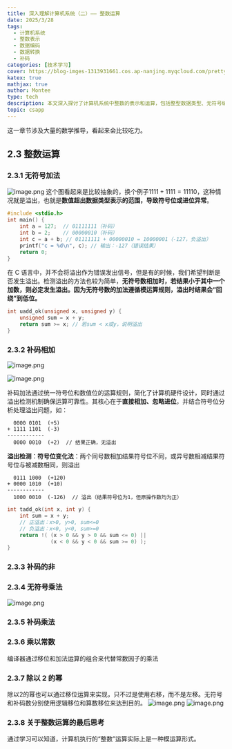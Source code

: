 ```yaml
---
title: 深入理解计算机系统（二）—— 整数运算
date: 2025/3/28
tags:
  - 计算机系统
  - 整数表示
  - 数据编码
  - 数据转换
  - 补码
categories: [技术学习]
cover: https://blog-imges-1313931661.cos.ap-nanjing.myqcloud.com/pretty-anime-gril-desktop-wallpaper-4k.jpg
katex: true
mathjax: true
author: Montee
type: tech
description: 本文深入探讨了计算机系统中整数的表示和运算，包括整型数据类型、无符号编码和补码编码。文章通过代码示例解释了有符号数和无符号数之间的转换，以及它们在内存中的位模式和解释方式的差异。强调了数据的位模式是固定的，而其值取决于解释方式。文章还讨论了无符号加法、补码加法、乘法和除法的运算规则和溢出检测方法，指出几乎所有机器都使用补码表示有符号数。最后，文章指出计算机执行的整数运算实际上是一种模运算形式。
topic: csapp
---
```

这一章节涉及大量的数学推导，看起来会比较吃力。

## 2.3 整数运算
### 2.3.1 无符号加法

![image.png](https://blog-imges-1313931661.cos.ap-nanjing.myqcloud.com/20250330004042.png)
这个图看起来是比较抽象的，换个例子$1111 + 1111 = 11110$，这种情况就是溢出，也就是**数值超出数据类型表示的范围，导致符号位或进位异常**。

```cpp
#include <stdio.h>
int main() {
    int a = 127;  // 01111111（补码）
    int b = 2;    // 00000010（补码）
    int c = a + b; // 01111111 + 00000010 = 10000001（-127，负溢出）
    printf("c = %d\n", c); // 输出：-127（错误结果）
    return 0;
}
```

在 C 语言中，并不会将溢出作为错误发出信号，但是有的时候，我们希望判断是否发生溢出。检测溢出的方法也较为简单，**无符号数相加时，若结果小于其中一个加数，则必定发生溢出。因为无符号数的加法遵循模运算规则，溢出时结果会“回绕”到低位。**
```cpp
int uadd_ok(unsigned x, unsigned y) {
    unsigned sum = x + y;
    return sum >= x; // 若sum < x或y，说明溢出
}
```

### 2.3.2 补码相加
![image.png](https://blog-imges-1313931661.cos.ap-nanjing.myqcloud.com/20250330005356.png)

![image.png](https://blog-imges-1313931661.cos.ap-nanjing.myqcloud.com/20250330005333.png)


补码加法通过统一符号位和数值位的运算规则，简化了计算机硬件设计，同时通过溢出检测机制确保运算可靠性。其核心在于**直接相加、忽略进位**，并结合符号位分析处理溢出问题，如：
```
  0000 0101  (+5)
+ 1111 1101  (-3)
------------
  0000 0010  (+2)  // 结果正确，无溢出
```
**溢出检测**：**符号位变化法**：两个同号数相加结果符号位不同，或异号数相减结果符号位与被减数相同，则溢出

```
  0111 1000  (+120)
+ 0000 1010  (+10)
------------
  1000 0010  (-126)  // 溢出（结果符号位为1，但原操作数均为正）
```

```cpp
int tadd_ok(int x, int y) {
    int sum = x + y;
    // 正溢出：x>0, y>0, sum<=0
    // 负溢出：x<0, y<0, sum>=0
    return !( (x > 0 && y > 0 && sum <= 0) || 
              (x < 0 && y < 0 && sum >= 0) );
}
```
### 2.3.3 补码的非

### 2.3.4 无符号乘法
![image.png](https://blog-imges-1313931661.cos.ap-nanjing.myqcloud.com/20250330010752.png)


### 2.3.5 补码乘法

### 2.3.6 乘以常数

编译器通过移位和加法运算的组合来代替常数因子的乘法


### 2.3.7 除以 2 的幂

除以2的幂也可以通过移位运算来实现，只不过是使用右移，而不是左移。无符号和补码数分别使用逻辑移位和算数移位来达到目的。
![image.png](https://blog-imges-1313931661.cos.ap-nanjing.myqcloud.com/20250330011307.png)
![image.png](https://blog-imges-1313931661.cos.ap-nanjing.myqcloud.com/20250330011404.png)
### 2.3.8 关于整数运算的最后思考

通过学习可以知道，计算机执行的“整数”运算实际上是一种模运算形式。